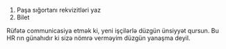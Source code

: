 1. Paşa sığortanı rekvizitləri yaz
2. Bilet

Rüfətə communicasiya etmək ki, yeni işçilərlə düzgün ünsiyyət qursun. Bu HR rın günahıdır ki sizə nömrə verməyim düzgün yanaşma deyil. 

